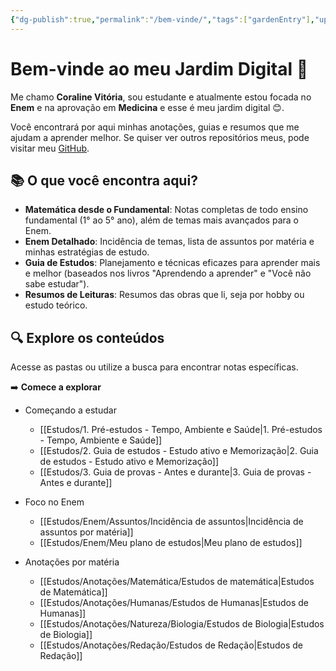```yaml
---
{"dg-publish":true,"permalink":"/bem-vinde/","tags":["gardenEntry"],"updated":"2025-03-12T19:28:44.036-03:00"}
---
```


# Bem-vinde ao meu Jardim Digital 🌱

Me chamo **Coraline Vitória**, sou estudante e atualmente estou focada no **Enem** e na aprovação em **Medicina** e esse é meu jardim digital 😊.

Você encontrará por aqui minhas anotações, guias e resumos que me ajudam a aprender melhor. Se quiser ver outros repositórios meus, pode visitar meu [GitHub](https://github.com/Coral-med).

## 📚 O que você encontra aqui?

- **Matemática desde o Fundamental**: Notas completas de todo ensino fundamental (1° ao 5° ano), além de temas mais avançados para o Enem.
- **Enem Detalhado**: Incidência de temas, lista de assuntos por matéria e minhas estratégias de estudo.
- **Guia de Estudos**: Planejamento e técnicas eficazes para aprender mais e melhor (baseados nos livros "Aprendendo a aprender" e "Você não sabe estudar").
- **Resumos de Leituras**: Resumos das obras que li, seja por hobby ou estudo teórico.

## 🔍 Explore os conteúdos

Acesse as pastas ou utilize a busca para encontrar notas específicas.

➡️ **Comece a explorar**

- Começando a estudar
	- [[Estudos/1. Pré-estudos - Tempo, Ambiente e Saúde\|1. Pré-estudos - Tempo, Ambiente e Saúde]]
	- [[Estudos/2. Guia de estudos - Estudo ativo e Memorização\|2. Guia de estudos - Estudo ativo e Memorização]]
	- [[Estudos/3. Guia de provas - Antes e durante\|3. Guia de provas - Antes e durante]]

- Foco no Enem
	- [[Estudos/Enem/Assuntos/Incidência de assuntos\|Incidência de assuntos por matéria]]
	- [[Estudos/Enem/Meu plano de estudos\|Meu plano de estudos]]

- Anotações por matéria
	- [[Estudos/Anotações/Matemática/Estudos de matemática\|Estudos de Matemática]]
	- [[Estudos/Anotações/Humanas/Estudos de Humanas\|Estudos de Humanas]]
	- [[Estudos/Anotações/Natureza/Biologia/Estudos de Biologia\|Estudos de Biologia]]
	- [[Estudos/Anotações/Redação/Estudos de Redação\|Estudos de Redação]]
